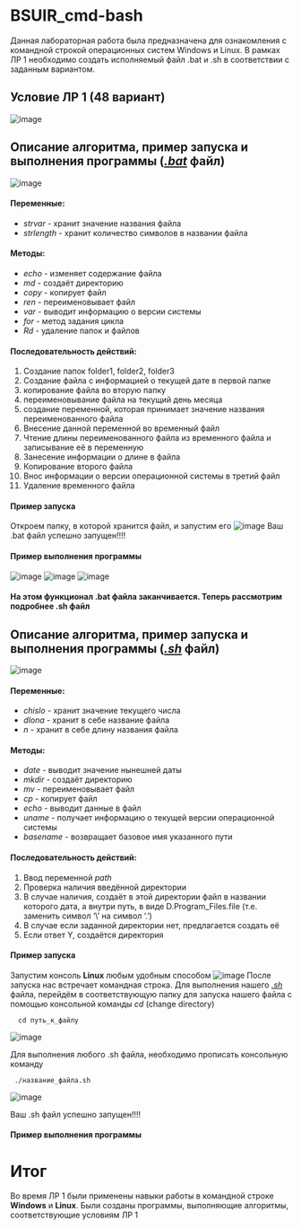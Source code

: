 # BSUIR_cmd-bash
Данная лабораторная работа была предназначена для ознакомления с командной строкой операционных систем Windows и Linux.
В рамках ЛР 1 необходимо создать исполняемый файл .bat и .sh в соответствии с заданным вариантом.
## Условие ЛР 1 (48 вариант)
![image](https://github.com/iis-32170x/RPIIS/assets/147256759/3dcef648-96f5-423c-bc44-6a540fc8a10b)
## Описание алгоритма, пример запуска и выполнения программы ([*.bat*](https://github.com/iis-32170x/RPIIS/blob/%D0%9A%D0%BE%D1%80%D0%BE%D0%BB%D1%8C_%D0%93/%D0%9B%D0%B0%D0%B1%D0%B0%2084.bat) файл)
![image](https://github.com/iis-32170x/RPIIS/assets/147256759/4e750afb-0871-47c0-a9fe-7a799569f58d)

#### Переменные:
- *strvar* - хранит значение названия файла
- *strlength* - хранит количество символов в названии файла
#### Методы:
- *echo* - изменяет содержание файла
- *md* - создаёт директорию 
- *copy* - копирует файл
- *ren* - переименовывает файл
- *var* - выводит информацию о версии системы
- *for* - метод задания цикла
- *Rd* - удаление папок и файлов
#### Последовательность действий:
 1. Создание папок folder1, folder2, folder3
 2. Создание файла с информацией о текущей дате в первой папке
 3. копирование файла во вторую папку
 4. переименовывание файла на текущий день месяца
 5. создание переменной, которая принимает значение названия переименованного файла
 6. Внесение данной переменной во временный файл
 7. Чтение длины переименованного файла из временного файла и записывание её в переменную
 8. Занесение информации о длине в файла
 9. Копирование второго файла
 10. Внос информации о версии операционной системы в третий файл
 11. Удаление временного файла
#### Пример запуска
   Откроем папку, в которой хранится файл, и запустим его
   ![image](https://github.com/iis-32170x/RPIIS/assets/147256759/ff5defaa-6101-405d-98b8-c458028dafa7)
   Ваш .bat файл успешно запущен!!!!
   #### Пример выполнения программы
![image](https://github.com/iis-32170x/RPIIS/assets/147256759/d097be5d-2ee8-4097-9e51-2e342a53842e)
![image](https://github.com/iis-32170x/RPIIS/assets/147256759/e61dc899-f12b-4b74-b628-364bfb93fefd)
![image](https://github.com/iis-32170x/RPIIS/assets/147256759/b4d2805a-8e99-43d4-9b09-c07eba8e4834)
#### На этом функционал .bat файла заканчивается. Теперь рассмотрим подробнее .sh файл

## Описание алгоритма, пример запуска и выполнения программы ([_.sh_](https://github.com/iis-32170x/RPIIS/blob/%D0%9A%D0%BE%D1%80%D0%BE%D0%BB%D1%8C_%D0%93/script.sh) файл)
![image](https://github.com/iis-32170x/RPIIS/assets/147256759/46157468-37b5-4665-a48b-fa6921d37806)
#### Переменные:
- *chislo* - хранит значение текущего числа
- *dlona* - хранит в себе название файла
- *n* - хранит в себе длину названия файла
#### Методы:
- *date* - выводит значение нынешней даты
- *mkdir* - создаёт директорию
- *mv* - переименовывает файл
- *cp* - копирует файл
- *echo* - выводит данные в файл
- *uname* - получает информацию о текущей версии операционной системы
- *basename* - возвращает базовое имя указанного пути
#### Последовательность действий:
 1. Ввод переменной *path*
 2. Проверка наличия введённой директории
 3. В случае наличия, создаёт в этой директории файл в названии которого дата, а внутри путь, в виде D.Program_Files.file (т.е. заменить символ ‘\’ на символ ‘.’)
 4. В случае если заданной директории нет, предлагается создать её
 5. Если ответ Y, создаётся директория
#### Пример запуска
Запустим консоль **Linux** любым удобным способом
![image](https://github.com/iis-32170x/RPIIS/assets/144806982/1ba7cd2c-f8de-47ee-8273-831f220f296e)
После запуска нас встречает командная строка. Для выполнения нашего [*.sh*](https://github.com/iis-32170x/RPIIS/blob/%D0%9E%D0%BB%D0%B8%D1%85%D0%B2%D0%B5%D1%80_%D0%92/47.sh) файла, перейдём в соответствующую папку для запуска нашего файла с помощью консольной команды *cd* (change directory)

      cd путь_к_файлу

![image](https://github.com/iis-32170x/RPIIS/assets/144806982/c0a17b9b-680c-478f-9422-fec5a2280621)


   Для выполнения любого .sh файла, необходимо прописать консольную команду 
   
     ./название_файла.sh

   ![image](https://github.com/iis-32170x/RPIIS/assets/144806982/3011f642-53db-4f58-ad8c-ddb7b821d9fb)


   Ваш .sh файл успешно запущен!!!!

#### Пример выполнения программы


# Итог
Во время ЛР 1 были применены навыки работы в командной строке **Windows** и **Linux**. Были созданы программы, выполняющие алгоритмы, соответствующие условиям ЛР 1



